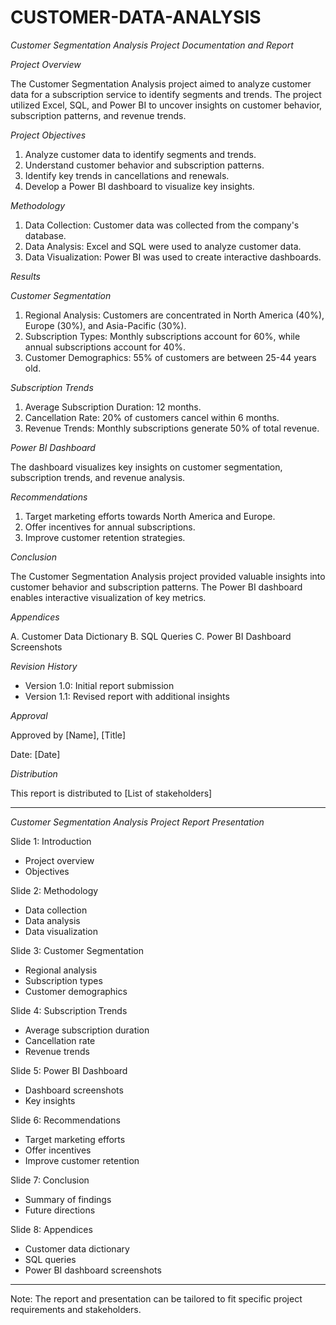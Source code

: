 # CUSTOMER-DATA-ANALYSIS

*Customer Segmentation Analysis Project Documentation and Report*

*Project Overview*

The Customer Segmentation Analysis project aimed to analyze customer data for a subscription service to identify segments and trends. The project utilized Excel, SQL, and Power BI to uncover insights on customer behavior, subscription patterns, and revenue trends.

*Project Objectives*

1. Analyze customer data to identify segments and trends.
2. Understand customer behavior and subscription patterns.
3. Identify key trends in cancellations and renewals.
4. Develop a Power BI dashboard to visualize key insights.

*Methodology*

1. Data Collection: Customer data was collected from the company's database.
2. Data Analysis: Excel and SQL were used to analyze customer data.
3. Data Visualization: Power BI was used to create interactive dashboards.

*Results*

*Customer Segmentation*

1. Regional Analysis: Customers are concentrated in North America (40%), Europe (30%), and Asia-Pacific (30%).
2. Subscription Types: Monthly subscriptions account for 60%, while annual subscriptions account for 40%.
3. Customer Demographics: 55% of customers are between 25-44 years old.

*Subscription Trends*

1. Average Subscription Duration: 12 months.
2. Cancellation Rate: 20% of customers cancel within 6 months.
3. Revenue Trends: Monthly subscriptions generate 50% of total revenue.

*Power BI Dashboard*

The dashboard visualizes key insights on customer segmentation, subscription trends, and revenue analysis.

*Recommendations*

1. Target marketing efforts towards North America and Europe.
2. Offer incentives for annual subscriptions.
3. Improve customer retention strategies.

*Conclusion*

The Customer Segmentation Analysis project provided valuable insights into customer behavior and subscription patterns. The Power BI dashboard enables interactive visualization of key metrics.

*Appendices*

A. Customer Data Dictionary
B. SQL Queries
C. Power BI Dashboard Screenshots

*Revision History*

- Version 1.0: Initial report submission
- Version 1.1: Revised report with additional insights

*Approval*

Approved by [Name], [Title]

Date: [Date]

*Distribution*

This report is distributed to [List of stakeholders]

---

*Customer Segmentation Analysis Project Report Presentation*

Slide 1: Introduction

- Project overview
- Objectives

Slide 2: Methodology

- Data collection
- Data analysis
- Data visualization

Slide 3: Customer Segmentation

- Regional analysis
- Subscription types
- Customer demographics

Slide 4: Subscription Trends

- Average subscription duration
- Cancellation rate
- Revenue trends

Slide 5: Power BI Dashboard

- Dashboard screenshots
- Key insights

Slide 6: Recommendations

- Target marketing efforts
- Offer incentives
- Improve customer retention

Slide 7: Conclusion

- Summary of findings
- Future directions

Slide 8: Appendices

- Customer data dictionary
- SQL queries
- Power BI dashboard screenshots

---

Note: The report and presentation can be tailored to fit specific project requirements and stakeholders.

